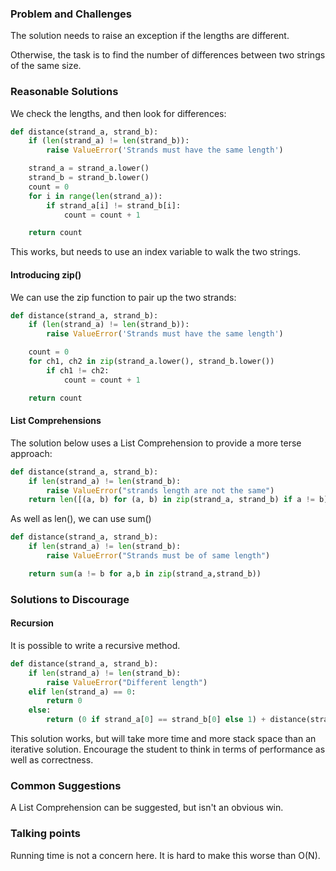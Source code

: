 ### Problem and Challenges

The solution needs to raise an exception if the lengths are different.

Otherwise, the task is to find the number of differences between two strings of the same size.

### Reasonable Solutions
	
We check the lengths, and then look for differences:
	
```python
def distance(strand_a, strand_b):
	if (len(strand_a) != len(strand_b)):
		raise ValueError('Strands must have the same length')

	strand_a = strand_a.lower()
	strand_b = strand_b.lower()
	count = 0
	for i in range(len(strand_a)):
		if strand_a[i] != strand_b[i]:
			count = count + 1

	return count
```

This works, but needs to use an index variable to walk the two strings.

#### Introducing zip()

We can use the zip function to pair up the two strands:

```python
def distance(strand_a, strand_b):
	if (len(strand_a) != len(strand_b)):
		raise ValueError('Strands must have the same length')

	count = 0
	for ch1, ch2 in zip(strand_a.lower(), strand_b.lower())
		if ch1 != ch2:
			count = count + 1

	return count
```
    
#### List Comprehensions
	
The solution below uses a List Comprehension to provide a more terse approach:
	
```python
def distance(strand_a, strand_b):
	if len(strand_a) != len(strand_b):
		raise ValueError("strands length are not the same")
	return len([(a, b) for (a, b) in zip(strand_a, strand_b) if a != b])
```

As well as len(), we can use sum()

```python
def distance(strand_a, strand_b):
    if len(strand_a) != len(strand_b):
        raise ValueError("Strands must be of same length")

    return sum(a != b for a,b in zip(strand_a,strand_b))
```

### Solutions to Discourage

#### Recursion

It is possible to write a recursive method.

```python
def distance(strand_a, strand_b):
    if len(strand_a) != len(strand_b):
        raise ValueError("Different length")
    elif len(strand_a) == 0:
        return 0
    else:
        return (0 if strand_a[0] == strand_b[0] else 1) + distance(strand_a[1:], strand_b[1:])
```

This solution works, but will take more time and more stack space than an iterative solution. 
Encourage the student to think in terms of performance as well as correctness.

### Common Suggestions

A List Comprehension can be suggested, but isn't an obvious win.
	 
### Talking points

Running time is not a concern here. It is hard to make this worse than O(N).


